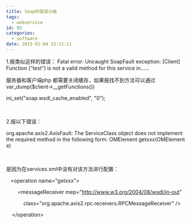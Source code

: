 ```yaml
---
title: Soap的错误小结
tags:
  - webservice
id: 93
categories:
  - software
date: 2015-01-04 13:12:11
---
```


1.报类似这样的错误： Fatal error: Uncaught SoapFault exception: [Client] Function (&rdquo;test&rdquo;) is not a valid method for this service in&hellip;&hellip;

服务器和客户端php 都需要关闭缓存，如果报找不到方法可以通过var_dump($client-&gt;__getFunctions()) &nbsp;

ini_set("soap.wsdl_cache_enabled", "0");

&nbsp;

2.报以下错误：

org.apache.axis2.AxisFault: The ServiceClass object does not implement the required method in the following form: OMElement getxxx(OMElement e)

&nbsp;

是因为在services.xml中没有对该方法进行配置：

&nbsp; &nbsp;&lt;operation name="getxxx"&gt;

&nbsp; &nbsp; &nbsp; &nbsp; &lt;messageReceiver mep="http://www.w3.org/2004/08/wsdl/in-out"

&nbsp; &nbsp; &nbsp; &nbsp; &nbsp; &nbsp; class="org.apache.axis2.rpc.receivers.RPCMessageReceiver" /&gt;

&nbsp; &nbsp; &lt;/operation&gt;&nbsp;
